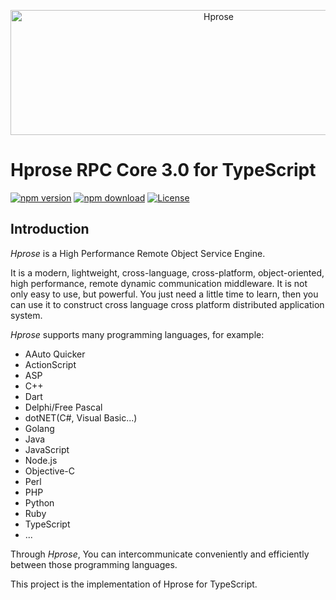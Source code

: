 <p align="center"><img src="https://hprose.com/banner.@2x.png" alt="Hprose" title="Hprose" width="650" height="200" /></p>

# Hprose RPC Core 3.0 for TypeScript

[![npm version](https://img.shields.io/npm/v/@hprose/rpc-core.svg)](https://www.npmjs.com/package/@hprose/rpc-core)
[![npm download](https://img.shields.io/npm/dm/@hprose/rpc-core.svg)](https://www.npmjs.com/package/@hprose/rpc-core)
[![License](https://img.shields.io/npm/l/@hprose/rpc-core.svg)](http://opensource.org/licenses/MIT)

## Introduction

*Hprose* is a High Performance Remote Object Service Engine.

It is a modern, lightweight, cross-language, cross-platform, object-oriented, high performance, remote dynamic communication middleware. It is not only easy to use, but powerful. You just need a little time to learn, then you can use it to construct cross language cross platform distributed application system.

*Hprose* supports many programming languages, for example:

* AAuto Quicker
* ActionScript
* ASP
* C++
* Dart
* Delphi/Free Pascal
* dotNET(C#, Visual Basic...)
* Golang
* Java
* JavaScript
* Node.js
* Objective-C
* Perl
* PHP
* Python
* Ruby
* TypeScript
* ...

Through *Hprose*, You can intercommunicate conveniently and efficiently between those programming languages.

This project is the implementation of Hprose for TypeScript.
